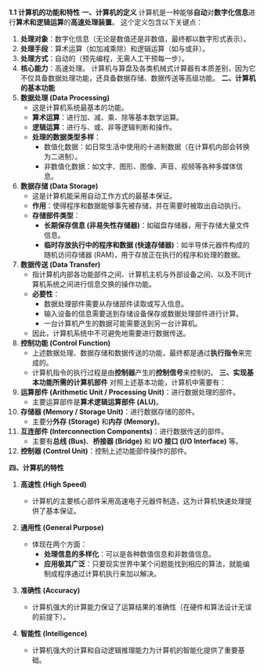 
**1.1 计算机的功能和特性**
**一、计算机的定义**
计算机是一种能够**自动**对**数字化信息**进行**算术和逻辑运算**的**高速处理装置**。
这个定义包含以下关键点：
1.  **处理对象**：数字化信息（无论是数值还是非数值，最终都以数字形式表示）。
2.  **处理手段**：算术运算（如加减乘除）和逻辑运算（如与或非）。
3.  **处理方式**：自动的（预先编程，无需人工干预每一步）。
4.  **核心能力**：高速处理。
计算机与算盘及各类机械式计算器有本质差别，因为它不仅具备数据处理功能，还具备数据存储、数据传送等高级功能。
**二、计算机的基本功能**
5.  **数据处理 (Data Processing)**
    *   这是计算机系统最基本的功能。
    *   **算术运算**：进行加、减、乘、除等基本数学运算。
    *   **逻辑运算**：进行与、或、非等逻辑判断和操作。
    *   **处理的数据类型多样**：
        *   数值化数据：如日常生活中使用的十进制数据（在计算机内部会转换为二进制）。
        *   非数值化数据：如文字、图形、图像、声音、视频等各种多媒体信息。
6.  **数据存储 (Data Storage)**
    *   这是计算机能采用自动工作方式的最基本保证。
    *   **作用**：使得程序和数据能够事先被存储，并在需要时被取出自动执行。
    *   **存储部件类型**：
        *   **长期保存信息 (非易失性存储器)**：如磁盘存储器，用于存储大量文件信息。
        *   **临时存放执行中的程序和数据 (快速存储器)**：如半导体元器件构成的随机访问存储器 (RAM)，用于存放正在执行的程序和处理的数据。
7.  **数据传送 (Data Transfer)**
    *   指计算机内部各功能部件之间、计算机主机与外部设备之间、以及不同计算机系统之间进行信息交换的操作功能。
    *   **必要性**：
        *   数据处理部件需要从存储部件读取或写入信息。
        *   输入设备的信息需要送到存储设备保存或数据处理部件进行计算。
        *   一台计算机产生的数据可能需要送到另一台计算机。
    *   因此，计算机系统中不可避免地需要进行数据传送。
8.  **控制功能 (Control Function)**
    *   上述数据处理、数据存储和数据传送的功能，最终都是通过**执行指令**来完成的。
    *   计算机指令的执行过程是由**控制器**产生的**控制信号**来控制的。
**三、实现基本功能所需的计算机部件**
对照上述基本功能，计算机中需要有：
1.  **运算部件 (Arithmetic Unit / Processing Unit)**：进行数据处理的部件。
    *   主要运算部件是**算术逻辑运算部件 (ALU)**。
2.  **存储器 (Memory / Storage Unit)**：进行数据存储的部件。
    *   主要分**外存 (Storage)** 和**内存 (Memory)**。
3.  **互连部件 (Interconnection Components)**：进行数据传送的部件。
    *   主要有**总线 (Bus)**、**桥接器 (Bridge)** 和 **I/O 接口 (I/O Interface)** 等。
4.  **控制器 (Control Unit)**：控制上述功能部件操作的部件。

**四、计算机的特性**

1.  **高速性 (High Speed)**
    *   计算机的主要核心部件采用高速电子元器件制造，这为计算机快速处理提供了基本保证。

2.  **通用性 (General Purpose)**
    *   体现在两个方面：
        *   **处理信息的多样化**：可以是各种数值信息和非数值信息。
        *   **应用极其广泛**：只要现实世界中某个问题能找到相应的算法，就能编制成程序通过计算机执行来加以解决。

3.  **准确性 (Accuracy)**
    *   计算机强大的计算能力保证了运算结果的准确性（在硬件和算法设计无误的前提下）。

4.  **智能性 (Intelligence)**
    *   计算机强大的计算和自动逻辑推理能力为计算机的智能化提供了重要基础。

